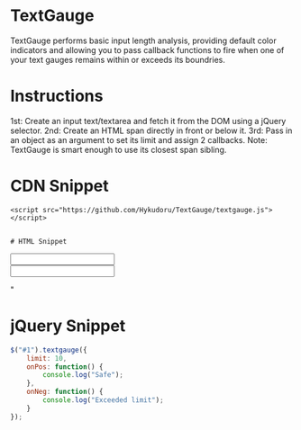 # TextGauge
TextGauge performs basic input length analysis, providing default color indicators and allowing you to pass callback functions to fire when one of your text gauges remains within or exceeds its boundries.


# Instructions
1st: Create an input text/textarea and fetch it from the DOM using a jQuery selector.
2nd: Create an HTML span directly in front or below it.
3rd: Pass in an object as an argument to set its limit and assign 2 callbacks.
Note: TextGauge is smart enough to use its closest span sibling.


# CDN Snippet
```
<script src="https://github.com/Hykudoru/TextGauge/textgauge.js"></script>


# HTML Snippet
```
<form action="#">
	<div>
		<input id="1" type="textarea"/>
		<span></span>
	</div>
	<div>
		<input id="2" type="textarea"/>
		<span id="for2"></span>
	</div>
</form>"


# jQuery Snippet
```javascript
$("#1").textgauge({
	limit: 10,
	onPos: function() {
		console.log("Safe");
	},
	onNeg: function() {
		console.log("Exceeded limit");
	}
});
